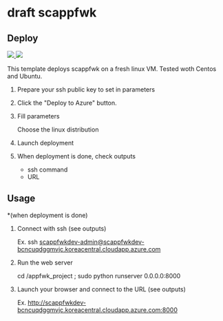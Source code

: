 # draft scappfwk

## Deploy

<a href="https://portal.azure.com/#create/Microsoft.Template/uri/https%3A%2F%2Fraw.githubusercontent.com%2Fgwenblum%2Ftempwb%2Fmaster%2Fazuredeploy.json" target="_blank">
    <img src="http://azuredeploy.net/deploybutton.png"/>
</a>
<a href="http://armviz.io/#/?load=https%3A%2F%2Fraw.githubusercontent.com%2F%2Fgwenblum%2Ftempwb%2Fmaster%2Fazuredeploy.json" target="_blank">
    <img src="http://armviz.io/visualizebutton.png"/>
</a>

This template deploys scappfwk on a fresh linux VM. Tested woth Centos and Ubuntu.

1. Prepare your ssh public key to set in parameters

2. Click the "Deploy to Azure" button. 

3. Fill parameters 

    Choose the linux distribution

4. Launch deployment

5. When deployment is done, check outputs
    * ssh command
    * URL

## Usage

*(when deployment is done)

1. Connect with ssh (see outputs)

    Ex. ssh scappfwkdev-admin@scappfwkdev-bcncuqdggmvjc.koreacentral.cloudapp.azure.com

2. Run the web server 

    cd /appfwk_project ; sudo python runserver 0.0.0.0:8000

3. Launch your browser and connect to the URL (see outputs)

    Ex. http://scappfwkdev-bcncuqdggmvjc.koreacentral.cloudapp.azure.com:8000
